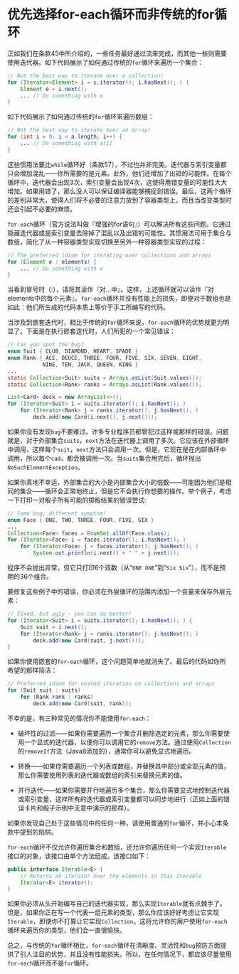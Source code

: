 # 优先选择for-each循环而非传统的for循环

正如我们在条款45中所介绍的，一些任务最好通过流来完成，而其他一些则需要使用迭代器。如下代码展示了如何通过传统的`for`循环来遍历一个集合：

```java
// Not the best way to iterate over a collection!
for (Iterator<Element> i = c.iterator(); i.hasNext(); ) {
	Element e = i.next();
	... // Do something with e
}
```

如下代码展示了如何通过传统的`for`循环来遍历数组：

```java
// Not the best way to iterate over an array!
for (int i = 0; i < a.length; i++) {
	... // Do something with a[i]
}
```

这些惯用法要比`while`循环好（条款57），不过也并非完美。迭代器与索引变量都只会增加混乱——你所需要的是元素。此外，他们还增加了出错的可能性。在每个循环中，迭代器会出现3次，索引变量会出现4次，这使得用错变量的可能性大大增加。如果用错了，那么没人可以保证编译器能够捕捉到错误。最后，这两个循环的差别非常大，使得人们将不必要的注意力放到了容器类型上，而且当改变类型时还会引起不必要的麻烦。

`for-each`循环（官方说法叫做『增强的for语句』）可以解决所有这些问题。它通过隐藏迭代器或是索引变量去除掉了混乱以及出错的可能性。其惯用法可用于集合与数组，简化了从一种容器类型实现切换至另外一种容器类型实现的过程：

```java
// The preferred idiom for iterating over collections and arrays
for (Element e : elements) {
	... // Do something with e
}
```

当看到冒号时（:），请将其读作『对…中』。这样，上述循环就可以读作『对elements中的每个元素』。`for-each`循环并没有性能上的损失，即便对于数组也是如此：他们所生成的代码本质上等价于手工所编写的代码。

当涉及到嵌套迭代时，相比于传统的`for`循环来说，`for-each`循环的优势就更为明显了。下面是在执行嵌套迭代时，人们所犯的一个常见错误：

```java
// Can you spot the bug?
enum Suit { CLUB, DIAMOND, HEART, SPADE }
enum Rank { ACE, DEUCE, THREE, FOUR, FIVE, SIX, SEVEN, EIGHT, 
           NINE, TEN, JACK, QUEEN, KING }
...
static Collection<Suit> suits = Arrays.asList(Suit.values());
static Collection<Rank> ranks = Arrays.asList(Rank.values());

List<Card> deck = new ArrayList<>();
for (Iterator<Suit> i = suits.iterator(); i.hasNext(); )
	for (Iterator<Rank> j = ranks.iterator(); j.hasNext(); )
		deck.add(new Card(i.next(), j.next()));
```

如果你没有发现`bug`不要难过。许多专业程序员都曾犯过这样或那样的错误。问题就是，对于外部集合`suits`，`next`方法在迭代器上调用了多次。它应该在外部循环中调用，这样每个`suit`，`next`方法只会调用一次。但是，它现在是在内部循环中调用，所以每个`cad`，都会被调用一次。当`suits`集合用完后，循环抛出`NoSuchElementException`。

如果你真地不幸运，外部集合的大小是内部集合大小的倍数——可能因为他们是相同的集合——循环会正常地终止，但是它不会执行你想要的操作。举个例子，考虑一下打印一对骰子所有可能的掷骰结果的错误尝试:	

```java
// Same bug, different symptom!
enum Face { ONE, TWO, THREE, FOUR, FIVE, SIX }
...
Collection<Face> faces = EnumSet.allOf(Face.class);
for (Iterator<Face> i = faces.iterator(); i.hasNext(); )
	for (Iterator<Face> j = faces.iterator(); j.hasNext(); )
		System.out.println(i.next() + " " + j.next());
```

程序不会抛出异常，但它只打印6个双数（从“`ONE ONE`”到“`Six Six`”），而不是预期的36个组合。

要修复这些例子中的错误，你必须在外层循环的范围内添加一个变量来保存外层元素：

```java
// Fixed, but ugly - you can do better!
for (Iterator<Suit> i = suits.iterator(); i.hasNext(); ) {
	Suit suit = i.next();
	for (Iterator<Rank> j = ranks.iterator(); j.hasNext(); )
		deck.add(new Card(suit, j.next()));
}
```

如果你使用嵌套的`for-each`循环，这个问题简单地就消失了。最后的代码如你所希望的那样简洁：

```java
// Preferred idiom for nested iteration on collections and arrays
for (Suit suit : suits)
	for (Rank rank : ranks)
		deck.add(new Card(suit, rank));
```

不幸的是，有三种常见的情况你不能使用`for-each`：

- 破坏性的过滤——如果你需要遍历一个集合并删除选定的元素，那么你需要使用一个显式的迭代器，以便你可以调用它的`remove`方法。通过使用`Collection`的`removeIf`方法（Java8添加的），通常你可以避免显式地遍历。

- 转换——如果你需要遍历一个列表或数组，并替换其中部分或全部元素的值，那么你需要使用列表的迭代器或数组的索引来替换元素的值。

- 并行迭代——如果你需要并行地遍历多个集合，那么你需要显式地控制迭代器或索引变量，这样所有的迭代器或索引变量都可以同步地进行（正如上面的错误卡片和骰子示例中无意中演示的那样）。

如果你发现自己处于这些情况中的任何一种，请使用普通的`for`循环，并小心本条款中提到的陷阱。

`for-each`循环不仅允许你遍历集合和数组，还允许你遍历任何一个实现`Iterable`接口的对象，该接口由单个方法组成。该接口如下：

```java
public interface Iterable<E> {
	// Returns an iterator over the elements in this iterable
	Iterator<E> iterator();
}
```

如果你必须从头开始编写自己的迭代器实现，那么实现`Iterable`就有点棘手了。但是，如果你正在写一个代表一组元素的类型，那么你应该好好考虑让它实现`Iterable`，即便你不打算让它实现`Collection`。这将允许你的用户使用`for-each`循环来遍历你的类型，他们会一直很愉快。

总之，与传统的`for`循环相比，`for-each`循环在清晰度、灵活性和`bug`预防方面提供了引人注目的优势，并且没有性能损失。所以，在任何情况下，都应该尽量使用`for-each`循环而不是`for`循环。